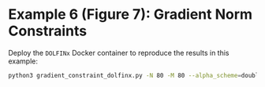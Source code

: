 # Example 6 (Figure 7): Gradient Norm Constraints

Deploy the `DOLFINx` Docker container to reproduce the results in this example:

```bash
python3 gradient_constraint_dolfinx.py -N 80 -M 80 --alpha_scheme=doubling
```

